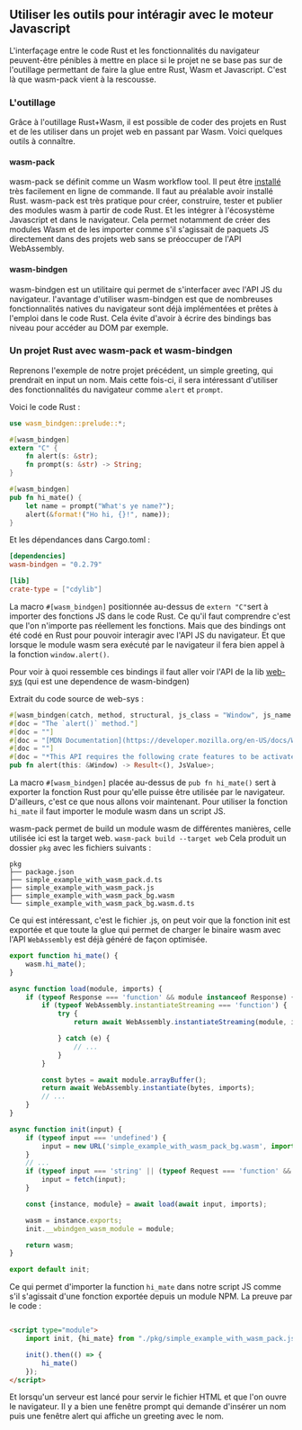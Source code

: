 ## Utiliser les outils pour intéragir avec le moteur Javascript

L'interfaçage entre le code Rust et les fonctionnalités du navigateur peuvent-être pénibles à mettre en place si le
projet ne se base pas sur de l'outillage permettant de faire la glue entre Rust, Wasm et Javascript. C'est là que
wasm-pack vient à la rescousse.

### L'outillage

Grâce à l'outillage Rust+Wasm, il est possible de coder des projets en Rust et de les utiliser dans un projet web en
passant par Wasm. Voici quelques outils à connaître.

#### wasm-pack

wasm-pack se définit comme un Wasm workflow tool. Il peut
être [installé](https://rustwasm.github.io/wasm-pack/installer/) très facilement en ligne de commande. Il faut au
préalable avoir installé Rust. wasm-pack est très pratique pour créer, construire, tester et publier des modules wasm à
partir de code Rust. Et les intégrer à l'écosystème Javascript et dans le navigateur. Cela permet notamment de créer
des modules Wasm et de les importer comme s'il s'agissait de paquets JS directement dans des projets web sans se
préoccuper de l'API WebAssembly.

#### wasm-bindgen

wasm-bindgen est un utilitaire qui permet de s'interfacer avec l'API JS du navigateur. l'avantage d'utiliser
wasm-bindgen est que de nombreuses fonctionnalités natives du navigateur sont déjà implémentées et prêtes à l'emploi
dans le code Rust. Cela évite d'avoir à écrire des bindings bas niveau pour accéder au DOM par exemple.

### Un projet Rust avec wasm-pack et wasm-bindgen

Reprenons l'exemple de notre projet précédent, un simple greeting, qui prendrait en input un nom. Mais cette fois-ci, il
sera intéressant d'utiliser des fonctionnalités du navigateur comme `alert` et `prompt`.

Voici le code Rust :

```rust
use wasm_bindgen::prelude::*;

#[wasm_bindgen]
extern "C" {
    fn alert(s: &str);
    fn prompt(s: &str) -> String;
}

#[wasm_bindgen]
pub fn hi_mate() {
    let name = prompt("What's ye name?");
    alert(&format!("Ho hi, {}!", name));
}
```

Et les dépendances dans Cargo.toml :

```toml
[dependencies]
wasm-bindgen = "0.2.79"

[lib]
crate-type = ["cdylib"]
```

La macro `#[wasm_bindgen]` positionnée au-dessus de `extern "C"`sert à importer des fonctions JS dans le code Rust. Ce
qu'il faut comprendre c'est que l'on n'importe pas réellement les fonctions. Mais que des bindings ont été codé en Rust
pour pouvoir interagir avec l'API JS du navigateur. Et que lorsque le module wasm sera exécuté par le navigateur il fera
bien appel à la fonction `window.alert()`.

Pour voir à quoi ressemble ces bindings il faut aller voir l'API de la
lib [web-sys](https://docs.rs/web-sys/latest/web_sys/struct.Window.html#method.alert) (qui est une dependence de
wasm-bindgen)

Extrait du code source de web-sys :

```rust
#[wasm_bindgen(catch, method, structural, js_class = "Window", js_name = alert)]
#[doc = "The `alert()` method."]
#[doc = ""]
#[doc = "[MDN Documentation](https://developer.mozilla.org/en-US/docs/Web/API/Window/alert)"]
#[doc = ""]
#[doc = "*This API requires the following crate features to be activated: `Window`*"]
pub fn alert(this: &Window) -> Result<(), JsValue>;
```

La macro `#[wasm_bindgen]` placée au-dessus de `pub fn hi_mate()` sert à exporter la fonction Rust pour qu'elle puisse
être utilisée par le navigateur. D'ailleurs, c'est ce que nous allons voir maintenant. Pour utiliser la
fonction `hi_mate` il faut importer le module wasm dans un script JS.

wasm-pack permet de build un module wasm de différentes manières, celle utilisée ici est la target web.
`wasm-pack build --target web`
Cela produit un dossier `pkg` avec les fichiers suivants :

```text
pkg
├── package.json
├── simple_example_with_wasm_pack.d.ts
├── simple_example_with_wasm_pack.js
├── simple_example_with_wasm_pack_bg.wasm
└── simple_example_with_wasm_pack_bg.wasm.d.ts
```

Ce qui est intéressant, c'est le fichier .js, on peut voir que la fonction init est exportée et que toute la glue qui
permet de charger le binaire wasm avec l'API `WebAssembly` est déjà généré de façon optimisée.

```javascript
export function hi_mate() {
    wasm.hi_mate();
}

async function load(module, imports) {
    if (typeof Response === 'function' && module instanceof Response) {
        if (typeof WebAssembly.instantiateStreaming === 'function') {
            try {
                return await WebAssembly.instantiateStreaming(module, imports);

            } catch (e) {
                // ...
            }
        }

        const bytes = await module.arrayBuffer();
        return await WebAssembly.instantiate(bytes, imports);
        // ...
    }
}

async function init(input) {
    if (typeof input === 'undefined') {
        input = new URL('simple_example_with_wasm_pack_bg.wasm', import.meta.url);
    }
    // ...
    if (typeof input === 'string' || (typeof Request === 'function' && input instanceof Request) || (typeof URL === 'function' && input instanceof URL)) {
        input = fetch(input);
    }

    const {instance, module} = await load(await input, imports);

    wasm = instance.exports;
    init.__wbindgen_wasm_module = module;

    return wasm;
}

export default init;
```

Ce qui permet d'importer la function `hi_mate` dans notre script JS comme s'il s'agissait d'une fonction exportée depuis
un module NPM. La preuve par le code :

```html

<script type="module">
    import init, {hi_mate} from "./pkg/simple_example_with_wasm_pack.js";

    init().then(() => {
        hi_mate()
    });
</script>
```

Et lorsqu'un serveur est lancé pour servir le fichier HTML et que l'on ouvre le navigateur. Il y a bien une fenêtre
prompt qui demande d'insérer un nom puis une fenêtre alert qui affiche un greeting avec le nom.
